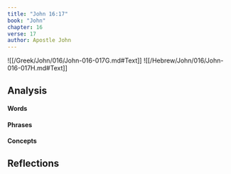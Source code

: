 ```yaml
---
title: "John 16:17"
book: "John"
chapter: 16
verse: 17
author: Apostle John
---
```

![[/Greek/John/016/John-016-017G.md#Text]]
![[/Hebrew/John/016/John-016-017H.md#Text]]

## Analysis

#### Words

#### Phrases

#### Concepts

## Reflections
